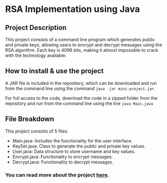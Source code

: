 # RSA Implementation using Java

## Project Description 
This project consists of a command line program which generates public and private keys, allowing users to encrypt and decrypt messages using the RSA algorithm. Each key is 4096 bits, making it almost impossible to crack with the technology available. 

## How to install & use the project 
A JAR file is included in the repository, which can be downloaded and run from the command line using the command `java -jar mini-project.jar`.

For full access to the code, download the code in a zipped folder from the repository and run from the command line using the line `java Main.java`

## File Breakdown
This project consists of 5 files: 

- Main.java: Includes the functionality for the user interface. 
- KeySet.java: Class to generate the public and private key values. 
- User.java: Data structure to store username and key values. 
- Encrypt.java: Functionality to encrypt messages.
- Decrypt.java: Functionality to decrypt messages. 

### You can read more about the project [here](https://www.notion.so/yaspaksoy/Yasmin-Paksoy-61f909c7c1c744abb118c7e523ccc95c?p=24d282dd1dd94000b8245708de65e2ca).
